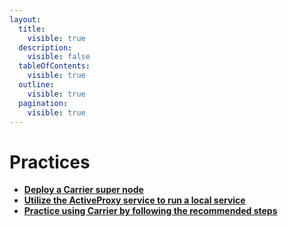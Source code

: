 ```yaml
---
layout:
  title:
    visible: true
  description:
    visible: false
  tableOfContents:
    visible: true
  outline:
    visible: true
  pagination:
    visible: true
---
```


# Practices

* [**Deploy a Carrier super node**](deploying-a-super-node.md)
* [**Utilize the ActiveProxy service to run a local service**](leverage-the-activeproxy-service.md)
* [**Practice using Carrier by following the recommended steps**](practice-in-shell.md)
